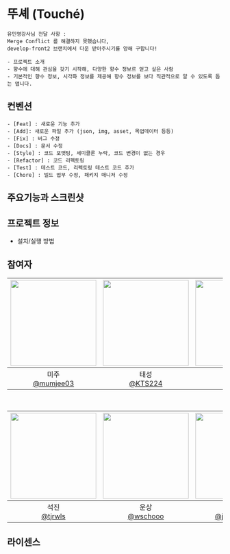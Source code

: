 # 뚜셰 (Touché)

```
유민영강사님 전달 사항 : 
Merge Conflict 를 해결하지 못했습니다,
develop-front2 브랜치에서 다운 받아주시기를 양해 구합니다! 
```


```
- 프로젝트 소개
- 향수에 대해 관심을 갖기 시작해, 다양한 향수 정보르 얻고 싶은 사람
- 기본적인 향수 정보, 시각화 정보를 제공해 향수 정보를 보다 직관적으로 알 수 있도록 돕는 앱니다.
```


## 컨벤션
```
- [Feat] : 새로운 기능 추가
- [Add]: 새로운 파일 추가 (json, img, asset, 목업데이터 등등)
- [Fix] : 버그 수정
- [Docs] : 문서 수정
- [Style] : 코드 포맷팅, 세미콜론 누락, 코드 변경이 없는 경우
- [Refactor] : 코드 리펙토링
- [Test] : 테스트 코드, 리펙토링 테스트 코드 추가
- [Chore] : 빌드 업무 수정, 패키지 매니저 수정
```


## 주요기능과 스크린샷

## 프로젝트 정보
- 설치/실행 방법

## 참여자
| <img src="https://avatars.githubusercontent.com/u/114036537?v=4" width=200> | <img src="https://avatars.githubusercontent.com/u/75517368?v=4" width=200> | <img src="https://avatars.githubusercontent.com/u/99034396?v=4" width=200> | <img src="https://avatars.githubusercontent.com/u/68586179?v=4" width=200> | <img src="https://avatars.githubusercontent.com/u/48742019?v=4" width=200> |
| :----------------------------------------------------------: | :---------------------------------------------: | :-------------------------------------------------: | :-------------------------------------------------: |  :-------------------------------------------------: |
| 미주<br/>[@mumjee03](https://github.com/mumjee03)<br/> | 태성<br/>[@KTS224](https://github.com/KTS224)<br/> | 태형<br/> [@yahoth](https://github.com/yahoth)<br/> | 광현<br/>[@seo-kh](https://github.com/seo-kh)<br/> | 재희<br/>[@jaehee6](https://github.com/jaehee6)<br/> |

<br/>

| <img src="https://avatars.githubusercontent.com/u/70871997?v=4" width=200> | <img src="https://avatars.githubusercontent.com/u/87080756?v=4" width=200> | <img src="https://avatars.githubusercontent.com/u/52193695?v=4" width=200> | <img src="https://avatars.githubusercontent.com/u/68586179?v=4" width=200> |
| :----------------------------------------------------------: | :---------------------------------------------: | :-------------------------------------------------: | :-------------------------------------------------: |
| 석진<br/>[@tjrwls](https://github.com/tjrwls)<br/> | 운상<br/>[@wschooo](https://github.com/wschooo)<br/> | 진표<br/> [@jphong1005](https://github.com/jphong1005)<br/> | 유진<br/>[@yooj_1202](https://github.com/yooj_1202)<br/> |

## 라이센스



